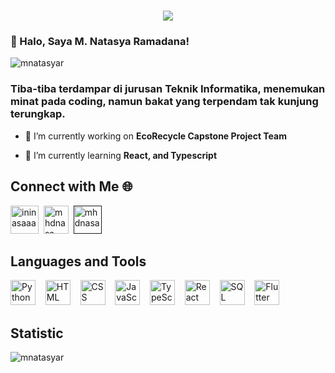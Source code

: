 <h1 align="center">
    <img src="https://readme-typing-svg.herokuapp.com/?font=Righteous&size=35&center=true&vCenter=true&width=500&height=70&duration=4000&lines=Ikan+Teri+Ikan+Tongkol+🐠;+Haloo,+IniNASA!!!+👋;Apa+Lo+Cari+Gwueh+Ada" />
</h1>

### 👋 Halo, Saya M. Natasya Ramadana!
<p align="left"> <img src="https://komarev.com/ghpvc/?username=mnatasyar&label=Profile%20views&color=0e75b6&style=flat" alt="mnatasyar" /> </p>

<h3>Tiba-tiba terdampar di jurusan Teknik Informatika, menemukan minat pada coding, namun bakat yang terpendam tak kunjung terungkap.</h3>

- 🔭 I’m currently working on **EcoRecycle Capstone Project Team**

- 🌱 I’m currently learning **React, and Typescript**


## Connect with Me 🌐

<a href="https://twitter.com/codingwithnasa" target="blank"><img src="https://img.icons8.com/color/144/000000/twitter.png" alt="ininasaaa" height="45" width="45" /></a>&nbsp;
<a href="https://www.instagram.com/mhdnasa/" target="blank"><img src="https://img.icons8.com/fluency/144/000000/instagram-new.png" alt="mhdnasa" height="45" width="40" /></a>&nbsp;
<a href="" target="blank"><img src="https://img.icons8.com/fluency/144/000000/spotify.png" alt="mhdnasa" height="45" width="45" /></a>&nbsp;

## Languages and Tools

<p align="left">
    <img src="https://cdn.jsdelivr.net/gh/devicons/devicon/icons/python/python-original.svg" alt="Python" width="40px" />&nbsp;&nbsp;&nbsp;
    <img src="https://cdn.jsdelivr.net/gh/devicons/devicon/icons/html5/html5-plain.svg" alt="HTML" width="40px"/>&nbsp;&nbsp;&nbsp;
    <img src="https://cdn.jsdelivr.net/gh/devicons/devicon/icons/css3/css3-plain.svg" alt="CSS" width="40px"/>&nbsp;&nbsp;&nbsp;
    <img src="https://cdn.jsdelivr.net/gh/devicons/devicon/icons/javascript/javascript-plain.svg" alt="JavaScript" width="40px"/>&nbsp;&nbsp;&nbsp;
    <img src="https://icongr.am/devicon/typescript-original.svg?color=currentColor" alt="TypeScript" width="40px"/>&nbsp;&nbsp;&nbsp;
    <img src="https://cdn.jsdelivr.net/gh/devicons/devicon/icons/react/react-original.svg" alt="React" width="40px"/>&nbsp;&nbsp;&nbsp;
    <img src="https://cdn.jsdelivr.net/gh/devicons/devicon/icons/mysql/mysql-original.svg" alt="SQL" width="40px"/>&nbsp;&nbsp;&nbsp;
    <img src="https://cdn.jsdelivr.net/gh/devicons/devicon/icons/flutter/flutter-original.svg" alt="Flutter" width="40px"/>&nbsp;&nbsp;&nbsp;
</p>

## Statistic
<p><img align="left" src="https://github-readme-stats.vercel.app/api/top-langs?username=mnatasyar&show_icons=true&locale=en&layout=compact" alt="mnatasyar" /></p>
